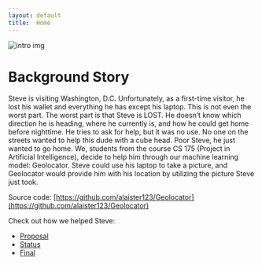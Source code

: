 ```yaml
---
layout: default
title:  Home
---
```


![intro img](https://raw.githubusercontent.com/alaister123/Geolocator/main/docs/img/frontpage_w.png)

# Background Story
Steve is visiting Washington, D.C. Unfortunately, as a first-time visitor, he lost his wallet and everything he has except his laptop. This is not even the worst part. The worst part is that Steve is LOST. He doesn’t know which direction he is heading, where he currently is, and how he could get home before nighttime. He tries to ask for help, but it was no use. No one on the streets wanted to help this dude with a cube head. Poor Steve, he just wanted to go home. We, students from the course CS 175 (Project in Artificial Intelligence), decide to help him through our machine learning model: Geolocator. Steve could use his laptop to take a picture, and Geolocator would provide him with his location by utilizing the picture Steve just took.  

Source code: [https://github.com/alaister123/Geolocator](https://github.com/alaister123/Geolocator)

Check out how we helped Steve:

- [Proposal](proposal.html)
- [Status](status.html)
- [Final](final.html)


